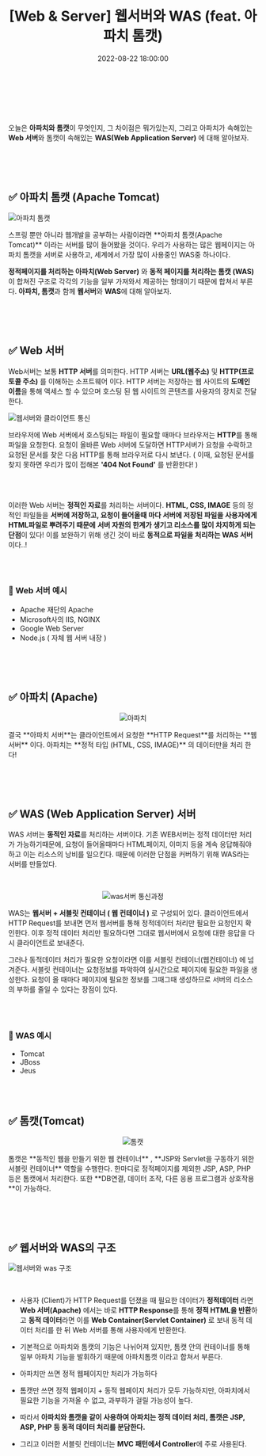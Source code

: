 ﻿---
permalink: /2022-08-22-아파치(Apache)와 톰캣(Tomcat)/
published: true
title: "[Web & Server] 웹서버와 WAS (feat. 아파치 톰캣)"
date: 2022-08-22 18:00:00
toc: true
toc_sticky: true
toc_label: "웹서버와 WAS (feat. 아파치 톰캣)"
categories:
- Web & Server
tags:
- Apache
- Tomcat
- WAS
- Web 서버
- 개발상식
- Server
- Web
meta_description: "아파치(Apache)와 톰캣(Tomcat)의 차이점과 웹 서버(Web Server)와 WAS(Web Application Server)에 대해 알아보세요. 아파치 톰캣의 역할과 기능을 상세히 설명합니다."
---

<br><br><br>

오늘은 **아파치와 톰캣**이 무엇인지, 그 차이점은 뭐가있는지, 그리고 아파치가 속해있는 **Web 서버**와 톰캣이 속해있는 **WAS(Web Application Server)** 에 대해 알아보자.

<br><br><br>

## ✅ 아파치 톰캣 (Apache Tomcat)
<p align="left">
<img src="https://github.com/idkim97/idkim97.github.io/blob/master/img/apache1.png?raw=true" alt="아파치 톰캣">
</p>
스프링 뿐만 아니라 웹개발을 공부하는 사람이라면 **아파치 톰캣(Apache Tomcat)** 이라는 서버를 많이 들어봤을 것이다. 우리가 사용하는 많은 웹페이지는 아파치 톰캣을 서버로 사용하고, 세계에서 가장 많이 사용중인 WAS중 하나이다. 

**정적페이지를 처리하는 아파치(Web Server)** 와 **동적 페이지를 처리하는 톰캣 (WAS)** 이 합쳐진 구조로 각각의 기능을 일부 가져와서 제공하는 형태이기 때문에 합쳐서 부른다. **아파치, 톰캣**과 함께 **웹서버**와 **WAS**에 대해 알아보자.

<br><br><br>

## ✅ Web 서버
Web서버는 보통 **HTTP 서버**를 의미한다. HTTP 서버는 **URL(웹주소)** 및 **HTTP(프로토콜 주소)** 를 이해하는 소프트웨어 이다. HTTP 서버는 저장하는 웹 사이트의 **도메인 이름**을 통해 액세스 할 수 있으며 호스팅 된 웹 사이트의 콘텐츠를 사용자의 장치로 전달한다. 

<p align="left">
<img src="https://github.com/idkim97/idkim97.github.io/blob/master/img/servlet2.png?raw=true" alt="웹서버와 클라이언트 통신">
</p>

브라우저에 Web 서버에서 호스팅되는 파일이 필요할 때마다 브라우저는 **HTTP**를 통해 파일을 요청한다. 요청이 올바른 Web 서버에 도달하면 HTTP서버가 요청을 수락하고 요청된 문서를 찾은 다음 HTTP를 통해 브라우저로 다시 보낸다. ( 이때, 요청된 문서를 찾지 못하면 우리가 많이 접해본 **'404 Not Found'** 를 반환한다! )

<br><br>

이러한 Web 서버는 **정적인 자료**를 처리하는 서버이다. **HTML, CSS, IMAGE** 등의 정적인 파일들을 **서버에 저장하고, 요청이 들어올때 마다 서버에 저장된 파일을 사용자에게 HTML파일로 뿌려주기 때문에** **서버 자원의 한계가 생기고 리소스를 많이 차지하게 되는 단점**이 있다! 이를 보완하기 위해 생긴 것이 바로 **동적으로 파일을 처리하는 WAS 서버** 이다..!

<br><br>
### 📌 Web 서버 예시
- Apache 재단의 Apache
- Microsoft사의 IIS, NGINX
- Google Web Server
- Node.js ( 자체 웹 서버 내장 )

<br><br><br>

## ✅ 아파치 (Apache)

<p align="center">
<img src="https://github.com/idkim97/idkim97.github.io/blob/master/img/apache2.png?raw=true" alt="아파치">
</p>
결국 **아파치 서버**는 클라이언트에서 요청한 **HTTP Request**를 처리하는 **웹서버** 이다. 아파치는 **정적 타입 (HTML, CSS, IMAGE)** 의 데이터만을 처리 한다!

<br><br><br>



## ✅ WAS (Web Application Server) 서버
WAS 서버는 **동적인 자료**를 처리하는 서버이다. 기존 WEB서버는 정적 데이터만 처리가 가능하기때문에, 요청이 들어올때마다 HTML페이지, 이미지 등을 계속 응답해줘야 하고 이는 리소스의 낭비를 일으킨다. 때문에 이러한 단점을 커버하기 위해 WAS라는 서버를 만들었다. 

<BR>
<p align="center">
<img src="https://github.com/idkim97/idkim97.github.io/blob/master/img/servlet3.png?raw=true" alt="was서버 통신과정">
</p>

WAS는 **웹서버 + 서블릿 컨테이너 ( 웹 컨테이너 )** 로 구성되어 있다.  클라이언트에서 HTTP Request를 보내면 먼저 웹서버를 통해 정적데이터 처리만 필요한 요청인지 확인한다. 이후 정적 데이터 처리만 필요하다면 그대로 웹서버에서 요청에 대한 응답을 다시 클라이언트로 보내준다.

그러나 동적데이터 처리가 필요한 요청이라면 이를 서블릿 컨테이너(웹컨테이너) 에 넘겨준다. 서블릿 컨테이너는 요청정보를 파악하여 실시간으로 페이지에 필요한 파일을 생성한다. 요청이 올 때마다 페이지에 필요한 정보를 그때그때 생성하므로 서버의 리소스의 부하를 줄일 수 있다는 장점이 있다.

<br><br>
### 📌 WAS 예시
- Tomcat
- JBoss
- Jeus

<br><br>

## ✅ 톰캣(Tomcat)

<p align="center">
<img src="https://github.com/idkim97/idkim97.github.io/blob/master/img/tomcat1.png?raw=true" alt="톰캣">
</p>
톰캣은 **동적인 웹을 만들기 위한 웹 컨테이너** ,  **JSP와 Servlet을 구동하기 위한 서블릿 컨테이너** 역할을 수행한다. 한마디로 정적페이지를 제외한 JSP, ASP, PHP 등은 톰캣에서 처리한다. 또한 **DB연결, 데이터 조작, 다른 응용 프로그램과 상호작용**이 가능하다.

<br><br><br>



## ✅ 웹서버와 WAS의 구조
<p align="left">
<img src="https://github.com/idkim97/idkim97.github.io/blob/master/img/apa1.png?raw=true" alt="웹서버와 was 구조">
</p>
<br>

- 사용자 (Client)가 HTTP Request를 던졌을 때 필요한 데이터가 **정적데이터** 라면 **Web 서버(Apache)** 에서는 바로 **HTTP Response**를 통해 **정적 HTML을 반환**하고 **동적 데이터**라면 이를 **Web Container(Servlet Container)** 로 보내 동적 데이터 처리를 한 뒤 Web 서버를 통해 사용자에게 반환한다.

- 기본적으로 아파치와 톰캣의 기능은 나뉘어져 있지만, 톰캣 안의 컨테이너를 통해 일부 아파치 기능을 발휘하기 때문에 아파치톰캣 이라고 합쳐서 부른다.

- 아파치만 쓰면 정적 웹페이지만 처리가 가능하다

- 톰캣만 쓰면 정적 웹페이지 + 동적 웹페이지 처리가 모두 가능하지만, 아파치에서 필요한 기능을 가져올 수 없고, 과부하가 걸릴 가능성이 높다.

- 따라서 **아파치와 톰캣을 같이 사용하여 아파치는 정적 데이터 처리, 톰캣은 JSP, ASP, PHP 등 동적 데이터 처리를 분담한다.**

- 그리고 이러한 서블릿 컨테이너는 **MVC 패턴에서 Controller**에 주로 사용된다.

<br><br>
